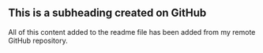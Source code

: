   ## This is a subheading created on GitHub

  All of this content added to the readme file has been added from my remote GitHub repository.
  ```
